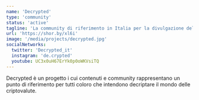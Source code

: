 ```yaml
---
name: 'Decrypted'
type: 'community'
status: 'active'
tagline: 'La community di riferimento in Italia per la divulgazione del mondo cripto.'
url: 'https://shor.by/xl6i'
image: '/media/projects/decrypted.jpg'
socialNetworks:
  twitter: 'Decrypted_it'
  instagram: 'de.crypted'
  youtube: UC3x0uH67ErYk0p0oWKVsiTQ
---
```


Decrypted è un progetto i cui contenuti e community rappresentano un punto di riferimento per tutti coloro che intendono decriptare il mondo delle criptovalute.
